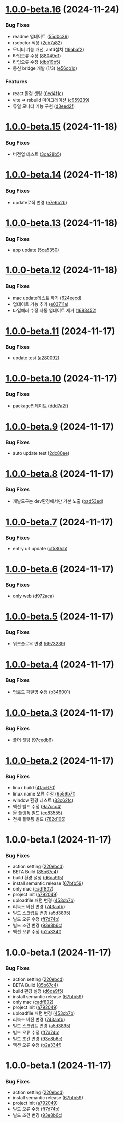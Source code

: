 # [1.0.0-beta.16](https://github.com/jl917/eapp/compare/v1.0.0-beta.15...v1.0.0-beta.16) (2024-11-24)


### Bug Fixes

* readme 업데이트 ([55d0c36](https://github.com/jl917/eapp/commit/55d0c36263847a1c9769a07f404fdbd72b14cc54))
* rsdoctor 적용 ([2cb7a82](https://github.com/jl917/eapp/commit/2cb7a82d70f79fb3ab4423c0973d3ecb920cc535))
* 모니터 기능 개선, antd설치 ([19abaf2](https://github.com/jl917/eapp/commit/19abaf20c972d220c1ebbd8dbd0bd75a7317044a))
* 타입오류 수정 ([88049d1](https://github.com/jl917/eapp/commit/88049d15c5188dc677aaa3f4f8057c6aff1a5e0f))
* 타입오류 수정 ([dbb19b5](https://github.com/jl917/eapp/commit/dbb19b54ed3edbe5d5d90ab4a8e7d1a1a63370f5))
* 통신 bridge 개발 (1/3) ([e56cb1d](https://github.com/jl917/eapp/commit/e56cb1d12a99411ea1bf71c5eccdc666637bf865))


### Features

* react 환경 셋팅 ([6ed4f1c](https://github.com/jl917/eapp/commit/6ed4f1c84713bbcfe115ec46bea4719d5b46d3c7))
* vite => rsbuild 마이그레이션 ([c959239](https://github.com/jl917/eapp/commit/c959239c7c8d0390f4f5ea1e757b9e75874f3541))
* 듀얼 모니터 기능 구현 ([d3eed2f](https://github.com/jl917/eapp/commit/d3eed2ff9b2a59b35c3296dc6f7f2aa23534063a))

# [1.0.0-beta.15](https://github.com/jl917/eapp/compare/v1.0.0-beta.14...v1.0.0-beta.15) (2024-11-18)


### Bug Fixes

* 버전업 테스트 ([3da28b5](https://github.com/jl917/eapp/commit/3da28b5f539ad7c3f0993b2b59bc6d83c0053b44))

# [1.0.0-beta.14](https://github.com/jl917/eapp/compare/v1.0.0-beta.13...v1.0.0-beta.14) (2024-11-18)


### Bug Fixes

* update로직 변경 ([e7e6b2b](https://github.com/jl917/eapp/commit/e7e6b2bb3ac5562f098ca7b58db3ec5587a68ae2))

# [1.0.0-beta.13](https://github.com/jl917/eapp/compare/v1.0.0-beta.12...v1.0.0-beta.13) (2024-11-18)


### Bug Fixes

* app update ([5ca5350](https://github.com/jl917/eapp/commit/5ca5350d565f1c35f0df5d3cc267d2145652efd6))

# [1.0.0-beta.12](https://github.com/jl917/eapp/compare/v1.0.0-beta.11...v1.0.0-beta.12) (2024-11-18)


### Bug Fixes

* mac update테스트 하기 ([624eecd](https://github.com/jl917/eapp/commit/624eecd98f8173fa98aae05d0e83d24770fd5547))
* 업데이트 기능 추가 ([e03711a](https://github.com/jl917/eapp/commit/e03711aef984c0e8f799a251aa8a90db1df82f16))
* 타입에러 수정 자동 업데이트 제거 ([1683452](https://github.com/jl917/eapp/commit/168345225534c87cfc677f750ff91e416dcf152a))

# [1.0.0-beta.11](https://github.com/jl917/eapp/compare/v1.0.0-beta.10...v1.0.0-beta.11) (2024-11-17)


### Bug Fixes

* update test ([a280092](https://github.com/jl917/eapp/commit/a28009210caf15f41e1d6ff5ac83ba1b61af563e))

# [1.0.0-beta.10](https://github.com/jl917/eapp/compare/v1.0.0-beta.9...v1.0.0-beta.10) (2024-11-17)


### Bug Fixes

* package업데이트 ([ddd7a2f](https://github.com/jl917/eapp/commit/ddd7a2f23c5f7b0c0e3242783db29f0358bca357))

# [1.0.0-beta.9](https://github.com/jl917/eApp/compare/v1.0.0-beta.8...v1.0.0-beta.9) (2024-11-17)


### Bug Fixes

* auto update test ([2dc80ee](https://github.com/jl917/eApp/commit/2dc80ee6ccca1374a3c098c37310a8b89f249b5c))

# [1.0.0-beta.8](https://github.com/jl917/eApp/compare/v1.0.0-beta.7...v1.0.0-beta.8) (2024-11-17)


### Bug Fixes

* 개발도구는 dev환경에서만 기본 노출 ([bad53ed](https://github.com/jl917/eApp/commit/bad53ed4c075d7327e6068c19111ad7bf4f5741a))

# [1.0.0-beta.7](https://github.com/jl917/eApp/compare/v1.0.0-beta.6...v1.0.0-beta.7) (2024-11-17)


### Bug Fixes

* entry url update ([cf580cb](https://github.com/jl917/eApp/commit/cf580cbd9107d4b75997adf41196fcdde2afbc6d))

# [1.0.0-beta.6](https://github.com/jl917/eApp/compare/v1.0.0-beta.5...v1.0.0-beta.6) (2024-11-17)


### Bug Fixes

* only web ([d972aca](https://github.com/jl917/eApp/commit/d972aca273be90923675e3365ad1ab70f94fa734))

# [1.0.0-beta.5](https://github.com/jl917/eApp/compare/v1.0.0-beta.4...v1.0.0-beta.5) (2024-11-17)


### Bug Fixes

* 워크플로우 변경 ([6973239](https://github.com/jl917/eApp/commit/6973239d58d99e73f49069369061cb2dc9685ec8))

# [1.0.0-beta.4](https://github.com/jl917/eApp/compare/v1.0.0-beta.3...v1.0.0-beta.4) (2024-11-17)


### Bug Fixes

* 업로드 파일명 수정 ([b346001](https://github.com/jl917/eApp/commit/b34600159350ad48bdecb4cd3d3b0e1166b2b0ad))

# [1.0.0-beta.3](https://github.com/jl917/eApp/compare/v1.0.0-beta.2...v1.0.0-beta.3) (2024-11-17)


### Bug Fixes

* 폴더 셋팅 ([97cedb6](https://github.com/jl917/eApp/commit/97cedb6b5fe42f4dd0825a6e755dfa25aac0176d))

# [1.0.0-beta.2](https://github.com/jl917/eApp/compare/v1.0.0-beta.1...v1.0.0-beta.2) (2024-11-17)


### Bug Fixes

* linux build ([41ac670](https://github.com/jl917/eApp/commit/41ac6705570c265e196c0509657e8ff9f2736aea))
* linux name 오류 수정 ([6559b7f](https://github.com/jl917/eApp/commit/6559b7fe2ee423bc2035383a3d952e9e3e12677f))
* window 환경 테스트 ([83c62fc](https://github.com/jl917/eApp/commit/83c62fcc970ca2e884865f74447d3a4dd80193db))
* 액션 빌드 수정 ([9a7ccc4](https://github.com/jl917/eApp/commit/9a7ccc4d78919c96e58a474f14a18b1fb5def063))
* 올 플랫폼 빌드 ([ce83555](https://github.com/jl917/eApp/commit/ce83555a02882f14840455ebec6cbc8118e1ec94))
* 전체 플랫폼 빌드 ([782d106](https://github.com/jl917/eApp/commit/782d106739934c59b184e78fbc9c83a0324e678f))

# 1.0.0-beta.1 (2024-11-17)


### Bug Fixes

* action setting ([220ebcd](https://github.com/jl917/eApp/commit/220ebcdd7a9f16e7d2e10b4f8b63c7729e0a17cb))
* BETA Build ([85b67c4](https://github.com/jl917/eApp/commit/85b67c41fe14c6854ccc25bf5f98eb59cb7fc69e))
* build 환경 설정 ([d6da9f5](https://github.com/jl917/eApp/commit/d6da9f50c6d56da3c30eb06373a6933bc7cf60fe))
* install semantic release ([67bfb59](https://github.com/jl917/eApp/commit/67bfb59c623d38eff90fe62f53ace85da8a9bf8f))
* only mac ([cadf802](https://github.com/jl917/eApp/commit/cadf80264ea52522da21288d212b1d8200384139))
* project init ([a792049](https://github.com/jl917/eApp/commit/a792049db2d13517986aad14618fa3cd6d03983e))
* uploadfile 패턴 변경 ([453cb7b](https://github.com/jl917/eApp/commit/453cb7b1e408b251bfd97bd2282092dd19b2a609))
* 리눅스 버전 변경 ([743aafb](https://github.com/jl917/eApp/commit/743aafb4537e5854b4244cc5f054bb9d01a103ab))
* 빌드 스크립트 변경 ([a5d3895](https://github.com/jl917/eApp/commit/a5d3895163d9c5ff6da75999443804a9c5954a26))
* 빌드 오류 수정 ([ff7d74b](https://github.com/jl917/eApp/commit/ff7d74be8428ec85d63bfb537c470ec82c11601d))
* 빌드 조건 변경 ([93e8b6c](https://github.com/jl917/eApp/commit/93e8b6c40bbeb1d857deffe26f29792e45841b3c))
* 액션 오류 수정 ([b2a334f](https://github.com/jl917/eApp/commit/b2a334f9943f43e420c9852c639daf5dccdbd7c2))

# 1.0.0-beta.1 (2024-11-17)


### Bug Fixes

* action setting ([220ebcd](https://github.com/jl917/eApp/commit/220ebcdd7a9f16e7d2e10b4f8b63c7729e0a17cb))
* BETA Build ([85b67c4](https://github.com/jl917/eApp/commit/85b67c41fe14c6854ccc25bf5f98eb59cb7fc69e))
* build 환경 설정 ([d6da9f5](https://github.com/jl917/eApp/commit/d6da9f50c6d56da3c30eb06373a6933bc7cf60fe))
* install semantic release ([67bfb59](https://github.com/jl917/eApp/commit/67bfb59c623d38eff90fe62f53ace85da8a9bf8f))
* only mac ([cadf802](https://github.com/jl917/eApp/commit/cadf80264ea52522da21288d212b1d8200384139))
* project init ([a792049](https://github.com/jl917/eApp/commit/a792049db2d13517986aad14618fa3cd6d03983e))
* uploadfile 패턴 변경 ([453cb7b](https://github.com/jl917/eApp/commit/453cb7b1e408b251bfd97bd2282092dd19b2a609))
* 리눅스 버전 변경 ([743aafb](https://github.com/jl917/eApp/commit/743aafb4537e5854b4244cc5f054bb9d01a103ab))
* 빌드 스크립트 변경 ([a5d3895](https://github.com/jl917/eApp/commit/a5d3895163d9c5ff6da75999443804a9c5954a26))
* 빌드 오류 수정 ([ff7d74b](https://github.com/jl917/eApp/commit/ff7d74be8428ec85d63bfb537c470ec82c11601d))
* 빌드 조건 변경 ([93e8b6c](https://github.com/jl917/eApp/commit/93e8b6c40bbeb1d857deffe26f29792e45841b3c))
* 액션 오류 수정 ([b2a334f](https://github.com/jl917/eApp/commit/b2a334f9943f43e420c9852c639daf5dccdbd7c2))

# 1.0.0-beta.1 (2024-11-17)


### Bug Fixes

* action setting ([220ebcd](https://github.com/jl917/eApp/commit/220ebcdd7a9f16e7d2e10b4f8b63c7729e0a17cb))
* install semantic release ([67bfb59](https://github.com/jl917/eApp/commit/67bfb59c623d38eff90fe62f53ace85da8a9bf8f))
* project init ([a792049](https://github.com/jl917/eApp/commit/a792049db2d13517986aad14618fa3cd6d03983e))
* 빌드 오류 수정 ([ff7d74b](https://github.com/jl917/eApp/commit/ff7d74be8428ec85d63bfb537c470ec82c11601d))
* 빌드 조건 변경 ([93e8b6c](https://github.com/jl917/eApp/commit/93e8b6c40bbeb1d857deffe26f29792e45841b3c))
